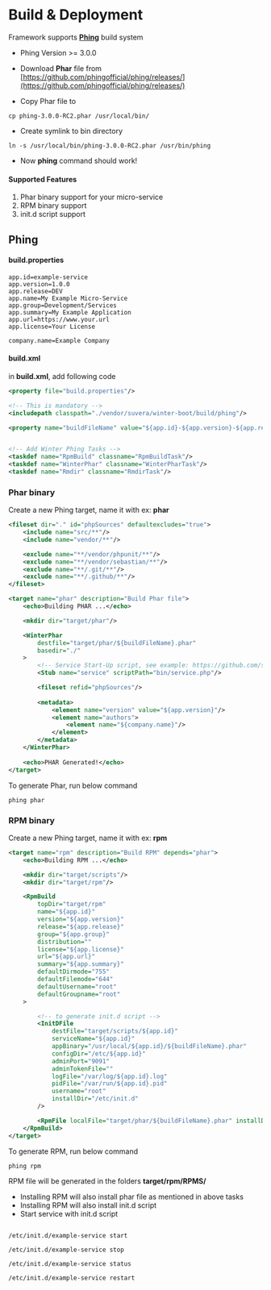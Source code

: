 # Build & Deployment

Framework supports **[Phing](https://www.phing.info/)** build system

- Phing Version >= 3.0.0

- Download **Phar** file from [https://github.com/phingofficial/phing/releases/](https://github.com/phingofficial/phing/releases/)

- Copy Phar file to
```shell
cp phing-3.0.0-RC2.phar /usr/local/bin/
```
- Create symlink to bin directory

```shell
ln -s /usr/local/bin/phing-3.0.0-RC2.phar /usr/bin/phing
```

- Now **phing** command should work!


#### Supported Features

1. Phar binary support for your micro-service
2. RPM binary support
3. init.d script support


## Phing

#### build.properties

```text
app.id=example-service
app.version=1.0.0
app.release=DEV
app.name=My Example Micro-Service
app.group=Development/Services
app.summary=My Example Application
app.url=https://www.your.url
app.license=Your License

company.name=Example Company
```


#### build.xml

in **build.xml**, add following code

```xml
<property file="build.properties"/>

<!-- This is mandatory -->
<includepath classpath="./vendor/suvera/winter-boot/build/phing"/>

<property name="buildFileName" value="${app.id}-${app.version}-${app.release}"/>


<!-- Add Winter Phing Tasks -->
<taskdef name="RpmBuild" classname="RpmBuildTask"/>
<taskdef name="WinterPhar" classname="WinterPharTask"/>
<taskdef name="Rmdir" classname="RmdirTask"/>

```


### Phar binary

Create a new Phing target,  name it with ex: **phar**

```xml
<fileset dir="." id="phpSources" defaultexcludes="true">
    <include name="src/**"/>
    <include name="vendor/**"/>

    <exclude name="**/vendor/phpunit/**"/>
    <exclude name="**/vendor/sebastian/**"/>
    <exclude name="**/.git/**"/>
    <exclude name="**/.github/**"/>
</fileset>

<target name="phar" description="Build Phar file">
    <echo>Building PHAR ...</echo>

    <mkdir dir="target/phar"/>

    <WinterPhar
        destfile="target/phar/${buildFileName}.phar"
        basedir="./"
    >
        <!-- Service Start-Up script, see example: https://github.com/suvera/winter-tests/tree/master/examples/MyApp/bin -->
        <Stub name="service" scriptPath="bin/service.php"/>

        <fileset refid="phpSources"/>
        
        <metadata>
            <element name="version" value="${app.version}"/>
            <element name="authors">
                <element name="${company.name}"/>
            </element>
        </metadata>
    </WinterPhar>
    
    <echo>PHAR Generated!</echo>
</target>

```

To generate Phar, run below command

```shell
phing phar
```


### RPM binary

Create a new Phing target,  name it with ex: **rpm**

```xml
<target name="rpm" description="Build RPM" depends="phar">
    <echo>Building RPM ...</echo>

    <mkdir dir="target/scripts"/>
    <mkdir dir="target/rpm"/>

    <RpmBuild
        topDir="target/rpm"
        name="${app.id}"
        version="${app.version}"
        release="${app.release}"
        group="${app.group}"
        distribution=""
        license="${app.license}"
        url="${app.url}"
        summary="${app.summary}"
        defaultDirmode="755"
        defaultFilemode="644"
        defaultUsername="root"
        defaultGroupname="root"
    >

        <!-- to generate init.d script -->
        <InitDFile
            destFile="target/scripts/${app.id}"
            serviceName="${app.id}"
            appBinary="/usr/local/${app.id}/${buildFileName}.phar"
            configDir="/etc/${app.id}"
            adminPort="9091"
            adminTokenFile=""
            logFile="/var/log/${app.id}.log"
            pidFile="/var/run/${app.id}.pid"
            username="root"
            installDir="/etc/init.d"
        />

        <RpmFile localFile="target/phar/${buildFileName}.phar" installDir="/usr/local/${app.id}"/>
    </RpmBuild>
</target>
```


To generate RPM, run below command

```shell
phing rpm
```


RPM file will be generated in the folders **target/rpm/RPMS/**

- Installing RPM will also install phar file as mentioned in above tasks
- Installing RPM will also install init.d script
- Start service with init.d script

```shell

/etc/init.d/example-service start

/etc/init.d/example-service stop

/etc/init.d/example-service status

/etc/init.d/example-service restart

```



